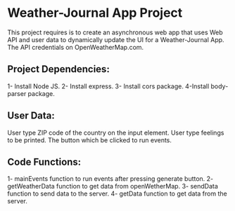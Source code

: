 # Weather-Journal App Project

This project requires is to create an asynchronous web app that uses Web API and user data to dynamically update the UI for a Weather-Journal App.
The API credentials on OpenWeatherMap.com.

## Project Dependencies:

1- Install Node JS.
2- Install express.
3- Install cors package.
4-Install body-parser package.

## User Data:

User type ZIP code of the country on the input element.
User type feelings to be printed.
The button which be clicked to run events.

## Code Functions:

1- mainEvents function to run events after pressing generate button.
2- getWeatherData function to get data from openWetherMap.
3- sendData function to send data to the server.
4- getData function to get data from the server.
